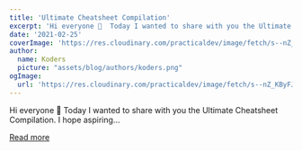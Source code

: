 ```yaml
---
title: 'Ultimate Cheatsheet Compilation'
excerpt: 'Hi everyone 👋  Today I wanted to share with you the Ultimate Cheatsheet Compilation.  I hope aspiring...'
date: '2021-02-25'
coverImage: 'https://res.cloudinary.com/practicaldev/image/fetch/s--nZ_KByFJ--/c_imagga_scale,f_auto,fl_progressive,h_420,q_auto,w_1000/https://dev-to-uploads.s3.amazonaws.com/uploads/articles/q9neiq2xdcavi1nd01gt.png'
author:
  name: Koders
  picture: "assets/blog/authors/koders.png"
ogImage:
  url: 'https://res.cloudinary.com/practicaldev/image/fetch/s--nZ_KByFJ--/c_imagga_scale,f_auto,fl_progressive,h_420,q_auto,w_1000/https://dev-to-uploads.s3.amazonaws.com/uploads/articles/q9neiq2xdcavi1nd01gt.png'
---
```


Hi everyone 👋  Today I wanted to share with you the Ultimate Cheatsheet Compilation.  I hope aspiring...

[Read more](https://dev.to/palashmon/ultimate-cheatsheet-compilation-32c9)
